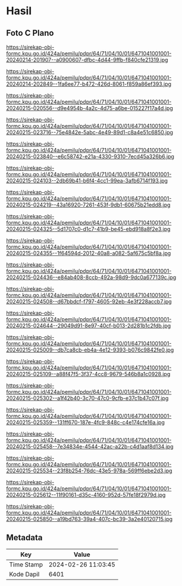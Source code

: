 # Hasil

## Foto C Plano

https://sirekap-obj-formc.kpu.go.id/424a/pemilu/pdpr/64/71/04/10/01/6471041001001-20240214-201907--a0900607-dfbc-4d44-9ffb-f840cfe21319.jpg

https://sirekap-obj-formc.kpu.go.id/424a/pemilu/pdpr/64/71/04/10/01/6471041001001-20240214-202849--1fa6ee77-b472-426d-8061-f859a86ef393.jpg

https://sirekap-obj-formc.kpu.go.id/424a/pemilu/pdpr/64/71/04/10/01/6471041001001-20240215-020556--d9e4954b-4a2c-4d75-a6be-015227f17a4d.jpg

https://sirekap-obj-formc.kpu.go.id/424a/pemilu/pdpr/64/71/04/10/01/6471041001001-20240215-023716--75e4842e-5abc-4e49-89d1-c8a4e51c6850.jpg

https://sirekap-obj-formc.kpu.go.id/424a/pemilu/pdpr/64/71/04/10/01/6471041001001-20240215-023840--e6c58742-e21a-4330-9310-7ecd45a326b6.jpg

https://sirekap-obj-formc.kpu.go.id/424a/pemilu/pdpr/64/71/04/10/01/6471041001001-20240215-024103--2db69b41-b6f4-4cc1-99ea-3afb6714f193.jpg

https://sirekap-obj-formc.kpu.go.id/424a/pemilu/pdpr/64/71/04/10/01/6471041001001-20240215-024219--43a16920-7261-453f-9db1-60675b21edd8.jpg

https://sirekap-obj-formc.kpu.go.id/424a/pemilu/pdpr/64/71/04/10/01/6471041001001-20240215-024325--5d1707c0-d1c7-41b9-be45-ebd918a8f2e3.jpg

https://sirekap-obj-formc.kpu.go.id/424a/pemilu/pdpr/64/71/04/10/01/6471041001001-20240215-024355--1f64594d-2012-40a8-a082-5af675c5bf8a.jpg

https://sirekap-obj-formc.kpu.go.id/424a/pemilu/pdpr/64/71/04/10/01/6471041001001-20240215-024436--e84ab408-8ccb-492a-98d9-9dc0a677139c.jpg

https://sirekap-obj-formc.kpu.go.id/424a/pemilu/pdpr/64/71/04/10/01/6471041001001-20240215-024508--d67bbdcf-f797-4605-92eb-4e3f228accb7.jpg

https://sirekap-obj-formc.kpu.go.id/424a/pemilu/pdpr/64/71/04/10/01/6471041001001-20240215-024644--29049d91-8e97-40cf-b013-2d281b1c2fdb.jpg

https://sirekap-obj-formc.kpu.go.id/424a/pemilu/pdpr/64/71/04/10/01/6471041001001-20240215-025009--db7ca8cb-eb4a-4e12-9393-b076c9842fe0.jpg

https://sirekap-obj-formc.kpu.go.id/424a/pemilu/pdpr/64/71/04/10/01/6471041001001-20240215-025109--a88f47f5-3f37-4cc8-9679-546b8a1c0928.jpg

https://sirekap-obj-formc.kpu.go.id/424a/pemilu/pdpr/64/71/04/10/01/6471041001001-20240215-025302--a1f42b40-3c70-47c0-9cfb-e37c1b47c07f.jpg

https://sirekap-obj-formc.kpu.go.id/424a/pemilu/pdpr/64/71/04/10/01/6471041001001-20240215-025359--131ff670-187e-4fc9-848c-c4e174cfe16a.jpg

https://sirekap-obj-formc.kpu.go.id/424a/pemilu/pdpr/64/71/04/10/01/6471041001001-20240215-025458--7e34834e-4544-42ac-a22b-c4d1aaf8d134.jpg

https://sirekap-obj-formc.kpu.go.id/424a/pemilu/pdpr/64/71/04/10/01/6471041001001-20240215-025534--23f8b254-76dc-43e5-978a-569ff6ebe2d3.jpg

https://sirekap-obj-formc.kpu.go.id/424a/pemilu/pdpr/64/71/04/10/01/6471041001001-20240215-025612--11f90161-d35c-4160-952d-57fe18f2979d.jpg

https://sirekap-obj-formc.kpu.go.id/424a/pemilu/pdpr/64/71/04/10/01/6471041001001-20240215-025850--a19bd763-39a4-407c-bc39-3a2e40120715.jpg


## Metadata

| Key        | Value               |
| ---------- | ------------------- |
| Time Stamp | 2024-02-26 11:03:45 |
| Kode Dapil | 6401                |



